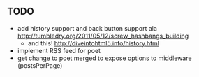 TODO
----

* add history support and back button support ala http://tumbledry.org/2011/05/12/screw_hashbangs_building
  * and this! http://diveintohtml5.info/history.html
* implement RSS feed for poet
* get change to poet merged to expose options to middleware (postsPerPage)
